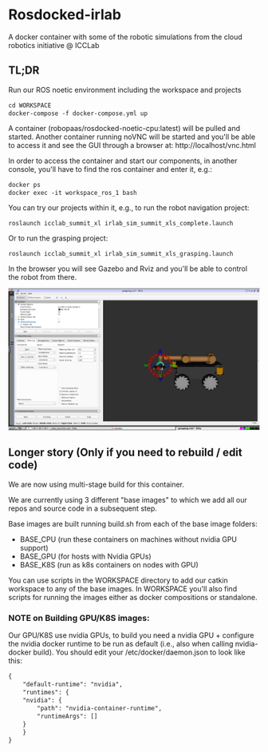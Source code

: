 # Rosdocked-irlab
A docker container with some of the robotic simulations from the cloud robotics initiative @ ICCLab

## TL;DR

Run our ROS noetic environment including the workspace and projects

	cd WORKSPACE
	docker-compose -f docker-compose.yml up

A container (robopaas/rosdocked-noetic-cpu:latest) will be pulled and started. 
Another container running noVNC will be started and you'll be able to access it and see the GUI through a browser at: http://localhost/vnc.html

In order to access the container and start our components, in another console, you'll have to find the ros container and enter it, e.g.:
	
	docker ps
	docker exec -it workspace_ros_1 bash

You can try our projects within it, e.g., to run the robot navigation project:

	roslaunch icclab_summit_xl irlab_sim_summit_xls_complete.launch
	
Or to run the grasping project:

	roslaunch icclab_summit_xl irlab_sim_summit_xls_grasping.launch
	
In the browser you will see Gazebo and Rviz and you'll be able to control the robot from there.

![](docs/grasping_rviz.png) 


## Longer story (Only if you need to rebuild / edit code)

We are now using multi-stage build for this container.

We are currently using 3 different "base images" to which we add all our repos and source code in a subsequent step.

Base images are built running build.sh from each of the base image folders:

- BASE_CPU (run these containers on machines without nvidia GPU support)
- BASE_GPU (for hosts with Nvidia GPUs)
- BASE_K8S (run as k8s containers on nodes with GPU)

You can use scripts in the WORKSPACE directory to add our catkin workspace to any of the base images.
In WORKSPACE you'll also find scripts for running the images either as docker compositions or standalone.

### NOTE on Building GPU/K8S images:

Our GPU/K8S use nvidia GPUs, to build you need a nvidia GPU + configure the nvidia docker runtime to be run as default (i.e., also when calling nvidia-docker build). You should edit your /etc/docker/daemon.json to look like this:

	{
	    "default-runtime": "nvidia",	
	    "runtimes": {
		"nvidia": {
		    "path": "nvidia-container-runtime",
		    "runtimeArgs": []
		}
	    }
	}
